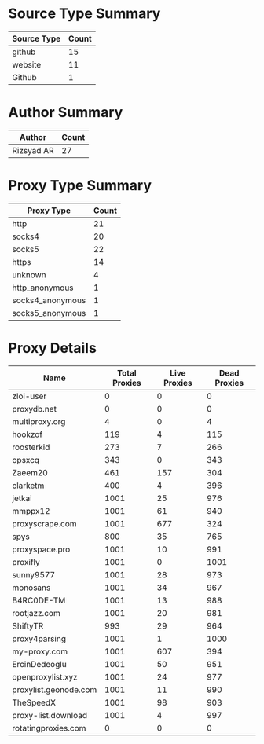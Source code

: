 # Source Type Summary

| Source Type | Count |
|-------------|-------|
| github | 15 |
| website | 11 |
| Github | 1 |


# Author Summary

| Author | Count |
|--------|-------|
| Rizsyad AR | 27 |


# Proxy Type Summary

| Proxy Type | Count |
|------------|-------|
| http | 21 |
| socks4 | 20 |
| socks5 | 22 |
| https | 14 |
| unknown | 4 |
| http_anonymous | 1 |
| socks4_anonymous | 1 |
| socks5_anonymous | 1 |


# Proxy Details

| Name | Total Proxies | Live Proxies | Dead Proxies |
|------|---------------|--------------|---------------|
| zloi-user | 0 | 0 | 0 |
| proxydb.net | 0 | 0 | 0 |
| multiproxy.org | 4 | 0 | 4 |
| hookzof | 119 | 4 | 115 |
| roosterkid | 273 | 7 | 266 |
| opsxcq | 343 | 0 | 343 |
| Zaeem20 | 461 | 157 | 304 |
| clarketm | 400 | 4 | 396 |
| jetkai | 1001 | 25 | 976 |
| mmppx12 | 1001 | 61 | 940 |
| proxyscrape.com | 1001 | 677 | 324 |
| spys | 800 | 35 | 765 |
| proxyspace.pro | 1001 | 10 | 991 |
| proxifly | 1001 | 0 | 1001 |
| sunny9577 | 1001 | 28 | 973 |
| monosans | 1001 | 34 | 967 |
| B4RC0DE-TM | 1001 | 13 | 988 |
| rootjazz.com | 1001 | 20 | 981 |
| ShiftyTR | 993 | 29 | 964 |
| proxy4parsing | 1001 | 1 | 1000 |
| my-proxy.com | 1001 | 607 | 394 |
| ErcinDedeoglu | 1001 | 50 | 951 |
| openproxylist.xyz | 1001 | 24 | 977 |
| proxylist.geonode.com | 1001 | 11 | 990 |
| TheSpeedX | 1001 | 98 | 903 |
| proxy-list.download | 1001 | 4 | 997 |
| rotatingproxies.com | 0 | 0 | 0 |
